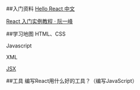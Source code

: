 ##入门资料
[Hello React 中文](http://reactjs.cn/react/index.html)

[React 入门实例教程 · 阮一峰](http://www.ruanyifeng.com/blog/2015/03/react.html)

##学习地图
HTML、CSS

Javascript

XML

[JSX](http://reactjs.cn/react/docs/jsx-in-depth.html)

##工具
编写React用什么好的工具？（编写JavaScript）
